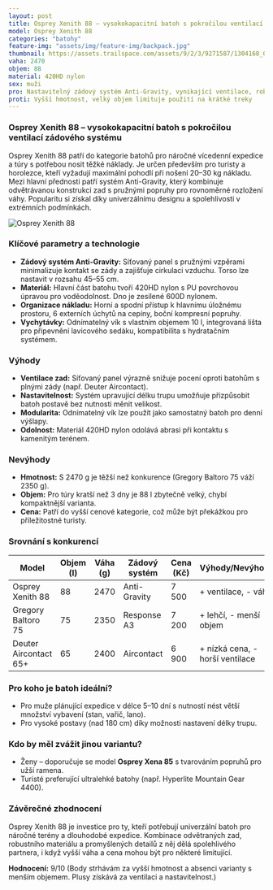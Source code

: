 ```yaml
---
layout: post
title: Osprey Xenith 88 – vysokokapacitní batoh s pokročilou ventilací zádového systému
model: Osprey Xenith 88
categories: "batohy"
feature-img: "assets/img/feature-img/backpack.jpg"
thumbnail: https://assets.trailspace.com/assets/9/2/3/9271587/1304168_004_main.jpg
vaha: 2470
objem: 88
material: 420HD nylon
sex: muži
pro: Nastavitelný zádový systém Anti-Gravity, vynikající ventilace, robustní konstrukce, integrovaná organizace nákladu
proti: Vyšší hmotnost, velký objem limituje použití na krátké treky
---
```


### Osprey Xenith 88 – vysokokapacitní batoh s pokročilou ventilací zádového systému

Osprey Xenith 88 patří do kategorie batohů pro náročné vícedenní expedice a túry s potřebou nosit těžké náklady. Je určen především pro turisty a horolezce, kteří vyžadují maximální pohodlí při nošení 20–30 kg nákladu. Mezi hlavní přednosti patří systém Anti-Gravity, který kombinuje odvětrávanou konstrukci zad s pružnými popruhy pro rovnoměrné rozložení váhy. Popularitu si získal díky univerzálnímu designu a spolehlivosti v extrémních podmínkách.

![Osprey Xenith 88](https://res.cloudinary.com/dvwv5cne3/image/fetch/w_auto,h_450,c_fill,g_auto,f_auto,q_auto/https://assets.trailspace.com/assets/9/2/3/9271587/1304168_004_main.jpg)

### Klíčové parametry a technologie
- **Zádový systém Anti-Gravity:** Síťovaný panel s pružnými vzpěrami minimalizuje kontakt se zády a zajišťuje cirkulaci vzduchu. Torso lze nastavit v rozsahu 45–55 cm.
- **Materiál:** Hlavní část batohu tvoří 420HD nylon s PU povrchovou úpravou pro voděodolnost. Dno je zesílené 600D nylonem.
- **Organizace nákladu:** Horní a spodní přístup k hlavnímu úložnému prostoru, 6 externích úchytů na cepíny, boční kompresní popruhy.
- **Vychytávky:** Odnímatelný vík s vlastním objemem 10 l, integrovaná lišta pro připevnění lavicového sedáku, kompatibilita s hydratačním systémem.

### Výhody
- **Ventilace zad:** Síťovaný panel výrazně snižuje pocení oproti batohům s plnými zády (např. Deuter Aircontact).
- **Nastavitelnost:** Systém upravující délku trupu umožňuje přizpůsobit batoh postavě bez nutnosti měnit velikost.
- **Modularita:** Odnímatelný vík lze použít jako samostatný batoh pro denní výšlapy.
- **Odolnost:** Materiál 420HD nylon odolává abrasi při kontaktu s kamenitým terénem.

### Nevýhody
- **Hmotnost:** S 2470 g je těžší než konkurence (Gregory Baltoro 75 váží 2350 g).
- **Objem:** Pro túry kratší než 3 dny je 88 l zbytečně velký, chybí kompaktnější varianta.
- **Cena:** Patří do vyšší cenové kategorie, což může být překážkou pro příležitostné turisty.

### Srovnání s konkurencí
| Model          | Objem (l) | Váha (g) | Zádový systém        | Cena (Kč) | Výhody/Nevýhody          |
|----------------|-----------|----------|----------------------|-----------|--------------------------|
| Osprey Xenith 88| 88        | 2470     | Anti-Gravity         | 7 500     | \+ ventilace, \- váha    |
| Gregory Baltoro 75| 75     | 2350     | Response A3          | 7 200     | \+ lehčí, \- menší objem |
| Deuter Aircontact 65+| 65   | 2400     | Aircontact           | 6 900     | \+ nízká cena, \- horší ventilace |

### Pro koho je batoh ideální?
- Pro muže plánující expedice v délce 5–10 dní s nutností nést větší množství vybavení (stan, vařič, lano).
- Pro vysoké postavy (nad 180 cm) díky možnosti nastavení délky trupu.

### Kdo by měl zvážit jinou variantu?
- Ženy – doporučuje se model **Osprey Xena 85** s tvarováním popruhů pro užší ramena.
- Turisté preferující ultralehké batohy (např. Hyperlite Mountain Gear 4400).

### Závěrečné zhodnocení
Osprey Xenith 88 je investice pro ty, kteří potřebují univerzální batoh pro náročné terény a dlouhodobé expedice. Kombinace odvětraných zad, robustního materiálu a promyšlených detailů z něj dělá spolehlivého partnera, i když vyšší váha a cena mohou být pro některé limitující.

**Hodnocení:** 9/10 (Body strhávám za vyšší hmotnost a absenci varianty s menším objemem. Plusy získává za ventilaci a nastavitelnost.)